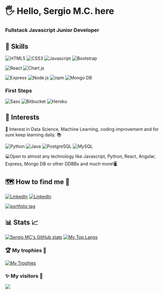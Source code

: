 # 🖐 Hello, Sergio M.C. here
### Fullstack Javascript Junior Developer

## 🔷 Skills

![HTML5](https://img.shields.io/badge/HTML5-E34F26?style=for-the-badge&logo=html5&logoColor=white&labelColor=101010)
![CSS3](https://img.shields.io/badge/CSS3-1572B6?style=for-the-badge&logo=css3&logoColor=white&labelColor=101010)
![Javascript](https://img.shields.io/badge/JavaScript-F7DF1E?style=for-the-badge&logo=javascript&logoColor=white&labelColor=101010)
![Bootstrap](https://img.shields.io/badge/Bootstrap-7952B3?style=for-the-badge&logo=bootstrap&logoColor=white&labelColor=101010)

![React](https://img.shields.io/badge/React-61DAFB?style=for-the-badge&logo=react&logoColor=white&labelColor=101010)
![Chart.js](https://img.shields.io/badge/Chart.js-FF6384?style=for-the-badge&logo=Chart.js&logoColor=white&labelColor=101010)

![Express](https://img.shields.io/badge/Express-000000?style=for-the-badge&logo=express&logoColor=white&labelColor=101010)
![Node.js](https://img.shields.io/badge/Node.JS-339933?style=for-the-badge&logo=node.js&logoColor=white&labelColor=101010)
![npm](https://img.shields.io/badge/npm-CB3837?style=for-the-badge&logo=npm&logoColor=white&labelColor=101010)
![Mongo DB](https://img.shields.io/badge/MongoDB-47A248?style=for-the-badge&logo=mongodb&logoColor=white&labelColor=101010)

### First Steps

![Sass](https://img.shields.io/badge/Sass-CC6699?style=for-the-badge&logo=sass&logoColor=white&labelColor=101010)
![Bitbucket](https://img.shields.io/badge/Bitbucket-0052CC?style=for-the-badge&logo=bitbucket&logoColor=white&labelColor=101010)
![Heroku](https://img.shields.io/badge/Heroku-430098?style=for-the-badge&logo=heroku&logoColor=white&labelColor=101010)


## 🔷 Interests
📍 Interest in Data Science, Machine Learning, coding improvement and for sure keep learning daily. 📚

![Python](https://img.shields.io/badge/Language-Python-3776AB?logo=Python&style=flat?logoColor=flat)
![Java](https://img.shields.io/badge/Language-Java-007396?logo=Java&style=flat)
![PostgreSQL](https://img.shields.io/badge/DDBB-PostgreSQL-336791?logo=PostgreSQL&style=flat)
![MySQL](https://img.shields.io/badge/DDBB-MySQL-4479A1?logo=MySQL&style=flat)

💻Open to almost any technology like Javascript, Python, React, Angular, Express, Mongo DB or other DDBBs and much more!🖥

## 🗺 How to find me 📮

[![LinkedIn](https://img.shields.io/badge/LinkedIn-Sergio_MC_(SPANISH)-0077B5?style=for-the-badge&logo=linkedin&logoColor=white&labelColor=101010)](https://www.linkedin.com/in/sergio-martinez-cuesta)
[![LinkedIn](https://img.shields.io/badge/LinkedIn-Sergio_MC_(ENGLISH)-0077B5?style=for-the-badge&logo=linkedin&logoColor=white&labelColor=101010)](https://www.linkedin.com/in/sergio-martinez-cuesta/?locale=en_US)

<a href="https://ssergiomc.github.io/" target="_blank" ><img src="https://img.shields.io/badge/Portfolio-Sergio_M.C._(ENGLISH)-001db5?style=for-the-badge&logo=GitHub&logoColor=white&labelColor=181717" alt="portfolio tag"></a>

## 📊 Stats 📈

[![Sergio MC's GitHub stats](https://github-readme-stats.vercel.app/api?username=Ssergiomc&show_icons=true&theme=algolia)](https://github.com/anuraghazra/github-readme-stats)
[![My Top Langs](https://github-readme-stats.vercel.app/api/top-langs/?username=Ssergiomc&layout=compact)](https://github.com/anuraghazra/github-readme-stats)

### 🏆 My trophies 🥇

[![My Trophies](https://github-profile-trophy.vercel.app/?username=Ssergiomc&theme=darkhub&column=3&margin-w=15&margin-h=15)](https://github.com/ryo-ma/github-profile-trophy)

### ✨ My visitors 🎢

![](http://estruyf-github.azurewebsites.net/api/VisitorHit?user=Ssergiomc&repo=Ssergiomc&countColorcountColor&countColor=%23ff1493)

<!---
Ssergiomc/Ssergiomc is a ✨ special ✨ repository because its `README.md` (this file) appears on your GitHub profile.
You can click the Preview link to take a look at your changes.
--->

